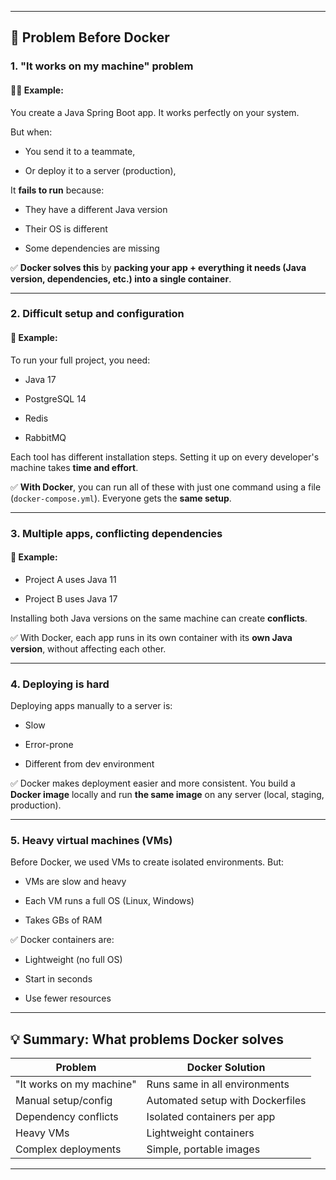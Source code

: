 
---


## 🚩 Problem Before Docker

### 1. **"It works on my machine" problem**

#### 👨‍💻 Example:

You create a Java Spring Boot app. It works perfectly on your system.

But when:

- You send it to a teammate,
    
- Or deploy it to a server (production),
    

It **fails to run** because:

- They have a different Java version
    
- Their OS is different
    
- Some dependencies are missing
    

✅ **Docker solves this** by **packing your app + everything it needs (Java version, dependencies, etc.) into a single container**.

---

### 2. **Difficult setup and configuration**

#### 🧠 Example:

To run your full project, you need:

- Java 17
    
- PostgreSQL 14
    
- Redis
    
- RabbitMQ
    

Each tool has different installation steps. Setting it up on every developer's machine takes **time and effort**.

✅ **With Docker**, you can run all of these with just one command using a file (`docker-compose.yml`). Everyone gets the **same setup**.

---

### 3. **Multiple apps, conflicting dependencies**

#### 🧠 Example:

- Project A uses Java 11
    
- Project B uses Java 17
    

Installing both Java versions on the same machine can create **conflicts**.

✅ With Docker, each app runs in its own container with its **own Java version**, without affecting each other.

---

### 4. **Deploying is hard**

Deploying apps manually to a server is:

- Slow
    
- Error-prone
    
- Different from dev environment
    

✅ Docker makes deployment easier and more consistent. You build a **Docker image** locally and run **the same image** on any server (local, staging, production).

---

### 5. **Heavy virtual machines (VMs)**

Before Docker, we used VMs to create isolated environments. But:

- VMs are slow and heavy
    
- Each VM runs a full OS (Linux, Windows)
    
- Takes GBs of RAM
    

✅ Docker containers are:

- Lightweight (no full OS)
    
- Start in seconds
    
- Use fewer resources
    

---

## 💡 Summary: What problems Docker solves

| Problem                  | Docker Solution                  |
| ------------------------ | -------------------------------- |
| "It works on my machine" | Runs same in all environments    |
| Manual setup/config      | Automated setup with Dockerfiles |
| Dependency conflicts     | Isolated containers per app      |
| Heavy VMs                | Lightweight containers           |
| Complex deployments      | Simple, portable images          |

---